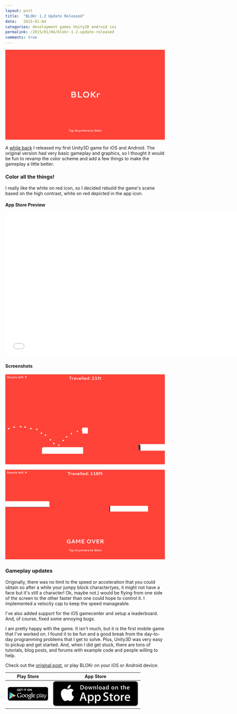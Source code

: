 ```yaml
---
layout: post
title:  "BLOKr 1.2 Update Released"
date:   2015-01-04
categories: development games Unity3D android ios
permalink: /2015/01/04/blokr-1-2-update-released
comments: true
---
```


[![start_screenshot]][start_screenshot]

A [while back][blokr_post] I released my first Unity3D game for iOS and Android. The original version had very basic gameplay and graphics, so I thought it would be fun to revamp the color scheme and add a few things to make the gameplay a little better.

### Color all the things!
I really like the white on red icon, so I decided rebuild the game's scene based on the high contrast, white on red depicted in the app icon.

#### App Store Preview
<iframe width="740" height="450" src="//www.youtube.com/embed/y8hpQ8hVUcA" frameborder="0" allowfullscreen></iframe>

#### Screenshots
[![in_game_screenshot]][in_game_screenshot]

[![game_over_screenshot]][game_over_screenshot]

### Gameplay updates
Originally, there was no limit to the speed or acceleration that you could obtain so after a while your jumpy block character(yes, it might not have a face but it's still a character! Ok, maybe not.) would be flying from one side of the screen to the other faster than one could hope to control it. I implemented a velocity cap to keep the speed manageable.

I've also added support for the iOS gamecenter and setup a leaderboard. And, of course, fixed some annoying bugs.

I am pretty happy with the game. It isn't much, but it is the first mobile game that I've worked on. I found it to be fun and a good break from the day-to-day programming problems that I get to solve. Plus, Unity3D was very easy to pickup and get started. And, when I did get stuck, there are tons of tutorials, blog posts, and forums with example code and people willing to help.

Check out the [original post][blokr_post], or play BLOKr on your iOS or Android device:

Play Store | App Store
------------------|----------------
[![Get it on Google Play][play-badge]][1] | [![Get it on App Store][apple-badge]][2]

[start_screenshot]: /images/posts/2015/01/blokr-1-2-start-screenshot-ios.png
[in_game_screenshot]: /images/posts/2015/01/blokr-1-2-in-game-screenshot-ios.png
[game_over_screenshot]: /images/posts/2015/01/blokr-1-2-game-over-screenshot-ios.png

[blokr_post]: /2014/10/01/thoughts-after-publishing-my-first-unity3d-game-on-the-apple-app-store-and-google-play-store/

[apple-badge]: /images/badges/apple.svg
[play-badge]: /images/badges/google-play.png

[1]: https://play.google.com/store/apps/details?id=com.jonathanporta.blokr
[2]: https://itunes.apple.com/us/app/blokr/id918951183
